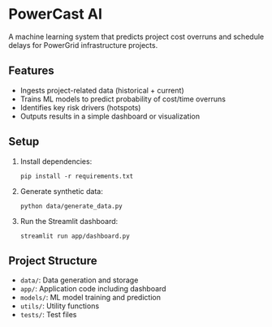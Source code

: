 # PowerCast AI

A machine learning system that predicts project cost overruns and schedule delays for PowerGrid infrastructure projects.

## Features

- Ingests project-related data (historical + current)
- Trains ML models to predict probability of cost/time overruns
- Identifies key risk drivers (hotspots)
- Outputs results in a simple dashboard or visualization

## Setup

1. Install dependencies:
   ```
   pip install -r requirements.txt
   ```

2. Generate synthetic data:
   ```
   python data/generate_data.py
   ```

3. Run the Streamlit dashboard:
   ```
   streamlit run app/dashboard.py
   ```

## Project Structure

- `data/`: Data generation and storage
- `app/`: Application code including dashboard
- `models/`: ML model training and prediction
- `utils/`: Utility functions
- `tests/`: Test files